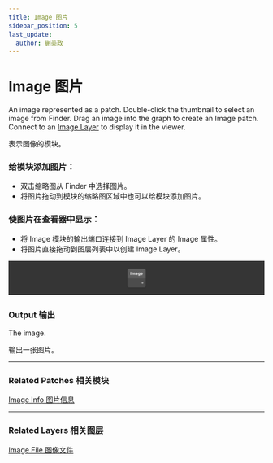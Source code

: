 ```yaml
---
title: Image 图片
sidebar_position: 5
last_update:
  author: 蒯美政
---
```


# Image 图片

An image represented as a patch. Double-click the thumbnail to select an image from Finder. Drag an image into the graph to create an Image patch. Connect to an [Image Layer](./../Layer/Image%20Layer.md) to display it in the viewer.

表示图像的模块。

### 给模块添加图片：

- 双击缩略图从 Finder 中选择图片。
- 将图片拖动到模块的缩略图区域中也可以给模块添加图片。

### 使图片在查看器中显示：

- 将 Image 模块的输出端口连接到 Image Layer 的 Image 属性。
- 将图片直接拖动到图层列表中以创建 Image Layer。

![Image](./../../../static/img/docs/Utility/image.png)

### Output 输出

The image.

输出一张图片。

---

### Related Patches 相关模块

[Image Info 图片信息](./Image%20Info.md)

---

### Related Layers 相关图层

[Image File 图像文件](./../Layer/Image%20File.md)
